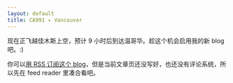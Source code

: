 ```yaml
---
layout: default
title: CA991 ✈︎ Vancouver
---
```


现在正飞越佳木斯上空，预计 9 小时后到达温哥华。趁这个机会启用我的新 blog 吧。:)

你可以[用 RSS 订阅这个 blog](http://blog.xhacker.im/feed.xml)，但是当前文章页还没写好，也还没有评论系统，所以先在 feed reader 里凑合看吧。
